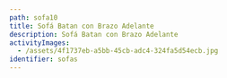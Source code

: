 ```yaml
---
path: sofa10
title: Sofá Batan con Brazo Adelante
description: Sofá Batan con Brazo Adelante
activityImages:
  - /assets/4f1737eb-a5bb-45cb-adc4-324fa5d54ecb.jpg
identifier: sofas
---
```


